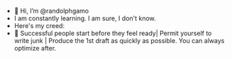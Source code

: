 - 👋 Hi, I’m @randolphgamo
- I am constantly learning. I am sure, I don't know.
- Here's my creed: 
- 🌱 Successful people start before they feel ready| Permit yourself to write junk | Produce the 1st draft as quickly as possible. You can always optimize after.

<!---
randolphgamo/randolphgamo is a ✨ special ✨ repository because its `README.md` (this file) appears on your GitHub profile.
You can click the Preview link to take a look at your changes.
--->
